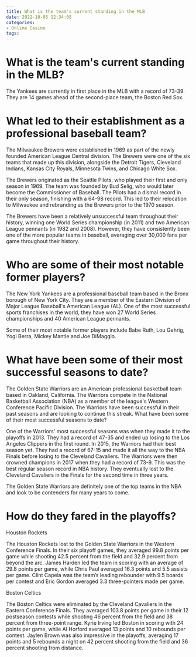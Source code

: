 ```yaml
---
title: What is the team's current standing in the MLB
date: 2022-10-05 12:34:08
categories:
- Online Casino
tags:
---
```



#  What is the team's current standing in the MLB?

The Yankees are currently in first place in the MLB with a record of 73-39. They are 14 games ahead of the second-place team, the Boston Red Sox.

#  What led to their establishment as a professional baseball team?

The Milwaukee Brewers were established in 1969 as part of the newly founded American League Central division. The Brewers were one of the six teams that made up this division, alongside the Detroit Tigers, Cleveland Indians, Kansas City Royals, Minnesota Twins, and Chicago White Sox.

The Brewers originated as the Seattle Pilots, who played their first and only season in 1969. The team was founded by Bud Selig, who would later become the Commissioner of Baseball. The Pilots had a dismal record in their only season, finishing with a 64-98 record. This led to their relocation to Milwaukee and rebranding as the Brewers prior to the 1970 season.

The Brewers have been a relatively unsuccessful team throughout their history, winning one World Series championship (in 2011) and two American League pennants (in 1982 and 2008). However, they have consistently been one of the more popular teams in baseball, averaging over 30,000 fans per game throughout their history.

#  Who are some of their most notable former players?

The New York Yankees are a professional baseball team based in the Bronx borough of New York City. They are a member of the Eastern Division of Major League Baseball's American League (AL). One of the most successful sports franchises in the world, they have won 27 World Series championships and 40 American League pennants.

Some of their most notable former players include Babe Ruth, Lou Gehrig, Yogi Berra, Mickey Mantle and Joe DiMaggio.

#  What have been some of their most successful seasons to date?

The Golden State Warriors are an American professional basketball team based in Oakland, California. The Warriors compete in the National Basketball Association (NBA) as a member of the league's Western Conference Pacific Division. The Warriors have been successful in their past seasons and are looking to continue this streak. What have been some of their most successful seasons to date?

One of the Warriors' most successful seasons was when they made it to the playoffs in 2013. They had a record of 47-35 and ended up losing to the Los Angeles Clippers in the first round. In 2015, the Warriors had their best season yet. They had a record of 67-15 and made it all the way to the NBA Finals before losing to the Cleveland Cavaliers. The Warriors were then crowned champions in 2017 when they had a record of 73-9. This was the best regular season record in NBA history. They eventually lost to the Cleveland Cavaliers in the Finals for the second time in three years.

The Golden State Warriors are definitely one of the top teams in the NBA and look to be contenders for many years to come.

#  How do they fared in the playoffs?

Houston Rockets

The Houston Rockets lost to the Golden State Warriors in the Western Conference Finals. In their six playoff games, they averaged 99.8 points per game while shooting 42.5 percent from the field and 32.9 percent from beyond the arc. James Harden led the team in scoring with an average of 29.8 points per game, while Chris Paul averaged 16.3 points and 5.5 assists per game. Clint Capela was the team’s leading rebounder with 9.5 boards per contest and Eric Gordon averaged 3.3 three-pointers made per game.

Boston Celtics

The Boston Celtics were eliminated by the Cleveland Cavaliers in the Eastern Conference Finals. They averaged 103.8 points per game in their 12 postseason contests while shooting 46 percent from the field and 38 percent from three-point range. Kyrie Irving led Boston in scoring with 24 points per game, while Al Horford averaged 13 points and 10 rebounds per contest. Jaylen Brown was also impressive in the playoffs, averaging 17 points and 5 rebounds a night on 42 percent shooting from the field and 36 percent shooting from distance.